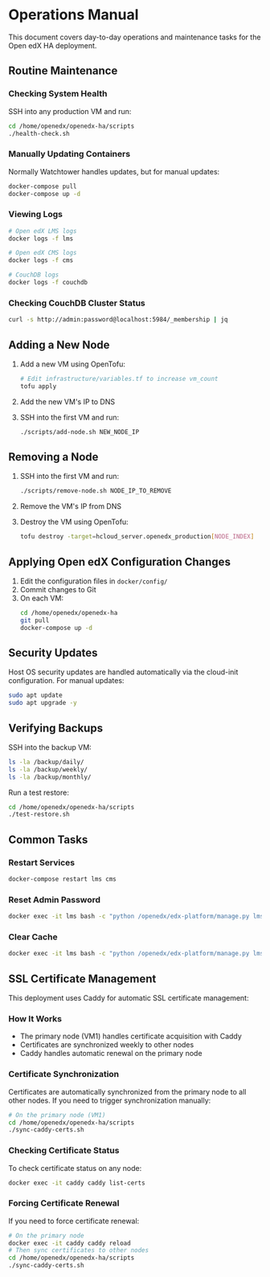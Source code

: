# Operations Manual

This document covers day-to-day operations and maintenance tasks for the Open edX HA deployment.

## Routine Maintenance

### Checking System Health

SSH into any production VM and run:

```bash
cd /home/openedx/openedx-ha/scripts
./health-check.sh
```

### Manually Updating Containers

Normally Watchtower handles updates, but for manual updates:

```bash
docker-compose pull
docker-compose up -d
```

### Viewing Logs

```bash
# Open edX LMS logs
docker logs -f lms

# Open edX CMS logs
docker logs -f cms

# CouchDB logs
docker logs -f couchdb
```

### Checking CouchDB Cluster Status

```bash
curl -s http://admin:password@localhost:5984/_membership | jq
```

## Adding a New Node

1. Add a new VM using OpenTofu:
   ```bash
   # Edit infrastructure/variables.tf to increase vm_count
   tofu apply
   ```

2. Add the new VM's IP to DNS

3. SSH into the first VM and run:
   ```bash
   ./scripts/add-node.sh NEW_NODE_IP
   ```

## Removing a Node

1. SSH into the first VM and run:
   ```bash
   ./scripts/remove-node.sh NODE_IP_TO_REMOVE
   ```

2. Remove the VM's IP from DNS

3. Destroy the VM using OpenTofu:
   ```bash
   tofu destroy -target=hcloud_server.openedx_production[NODE_INDEX]
   ```

## Applying Open edX Configuration Changes

1. Edit the configuration files in `docker/config/`
2. Commit changes to Git
3. On each VM:
   ```bash
   cd /home/openedx/openedx-ha
   git pull
   docker-compose up -d
   ```

## Security Updates

Host OS security updates are handled automatically via the cloud-init configuration. For manual updates:

```bash
sudo apt update
sudo apt upgrade -y
```

## Verifying Backups

SSH into the backup VM:

```bash
ls -la /backup/daily/
ls -la /backup/weekly/
ls -la /backup/monthly/
```

Run a test restore:

```bash
cd /home/openedx/openedx-ha/scripts
./test-restore.sh
```

## Common Tasks

### Restart Services

```bash
docker-compose restart lms cms
```

### Reset Admin Password

```bash
docker exec -it lms bash -c "python /openedx/edx-platform/manage.py lms --settings=tutor.production changepassword admin"
```

### Clear Cache

```bash
docker exec -it lms bash -c "python /openedx/edx-platform/manage.py lms --settings=tutor.production cache_clear"
```

## SSL Certificate Management

This deployment uses Caddy for automatic SSL certificate management:

### How It Works

- The primary node (VM1) handles certificate acquisition with Caddy
- Certificates are synchronized weekly to other nodes
- Caddy handles automatic renewal on the primary node

### Certificate Synchronization

Certificates are automatically synchronized from the primary node to all other nodes. If you need to trigger synchronization manually:

```bash
# On the primary node (VM1)
cd /home/openedx/openedx-ha/scripts
./sync-caddy-certs.sh
```

### Checking Certificate Status

To check certificate status on any node:

```bash
docker exec -it caddy caddy list-certs
```

### Forcing Certificate Renewal

If you need to force certificate renewal:

```bash
# On the primary node
docker exec -it caddy caddy reload
# Then sync certificates to other nodes
cd /home/openedx/openedx-ha/scripts
./sync-caddy-certs.sh
```

